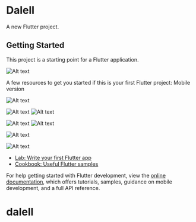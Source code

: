 # Dalell

A new Flutter project.

## Getting Started

This project is a starting point for a Flutter application.

![Alt text](/Screenshoot/dog.jpg?raw=true "Optional Title")

A few resources to get you started if this is your first Flutter project:
Mobile version

![Alt text](/Screenshoot/mobile3.png?raw=true "Optional Title")

![Alt text](/Screenshoot/mobile5.png?raw=true "Optional Title")
![Alt text](/Screenshoot/mobile6.png?raw=true "Optional Title")

![Alt text](/Screenshoot/mobile7.png?raw=true "Optional Title")
![Alt text](/Screenshoot/mobile8.png?raw=true "Optional Title")

![Alt text](/Screenshoot/mobile10.png?raw=true "Optional Title")

![Alt text](/Screenshoot/mobile11.png?raw=true "Optional Title")

- [Lab: Write your first Flutter app](https://docs.flutter.dev/get-started/codelab)
- [Cookbook: Useful Flutter samples](https://docs.flutter.dev/cookbook)

For help getting started with Flutter development, view the
[online documentation](https://docs.flutter.dev/), which offers tutorials,
samples, guidance on mobile development, and a full API reference.
# dalell
